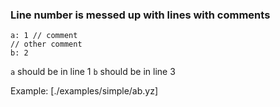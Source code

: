### Line number is messed up with lines with comments 

```
a: 1 // comment
// other comment
b: 2
```
`a` should be in line 1
`b` should be in line 3

Example: [./examples/simple/ab.yz]
